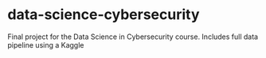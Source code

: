 # data-science-cybersecurity
Final project for the Data Science in Cybersecurity course. Includes full data pipeline using a Kaggle
